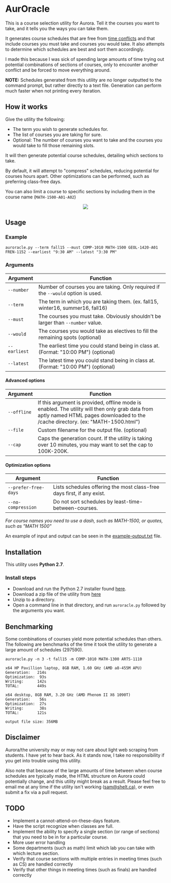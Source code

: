 <!---
********************************************************
                     NOTICE
This file is meant to be read with a markdown viewer.
Viewing it as a text file will likely be difficult and
confusing. Please visit the following link to view it
as intended:
https://github.com/shelt/AurOracle/blob/master/README.md
********************************************************
-->


# AurOracle

This is a course selection utility for Aurora. Tell it the courses you want to take, and it tells you the ways you can take them.

It generates course schedules that are free from [time conflicts](http://umanitoba.ca/student/records/registration/access/639.html) and that include courses you must take and courses you would take. It also attempts to determine which schedules are best and sort them accordingly.

I made this because I was sick of spending large amounts of time trying out potential combinations of sections of courses, only to encounter another conflict and be forced to move everything around.

**NOTE:** Schedules generated from this utility are no longer outputted to the command prompt, but rather directly to a text file. Generation can perform much faster when not printing every iteration.

## How it works

Give the utility the following:
* The term you wish to generate schedules for.
* The list of courses you are taking for sure.
* Optional: The number of courses you want to take and the courses you would take to fill those remaining slots.

It will then generate potential course schedules, detailing which sections to take.

By default, it will attempt to "compress" schedules, reducing potential for courses hours apart. Other optimizations can be performed, such as preferring class-free days.

You can also limit a course to specific sections by including them in the course name (`MATH-1500-A01-A02`)

<p align="center"><img src="https://i.imgur.com/DLbHCkV.png" /></p>

## Usage

### Example
    auroracle.py --term fall15 --must COMP-1010 MATH-1500 GEOL-1420-A01 FREN-1152 --earliest "9:30 AM" --latest "3:30 PM"
    
### Arguments

Argument  | Function
---|---
`--number`  | Number of courses you are taking. Only required if the `--would` option is used.
`--term`    | The term in which you are taking them. (ex. fall15, winter16, summer16, fall16)
`--must`    | The courses you must take. Obviously shouldn't be larger than `--number` value.
`--would`   | The courses you would take as electives to fill the remaining spots (optional)
<span style="white-space: nowrap;">`--earliest`</span>| The earliest time you could stand being in class at. (Format: "10:00 PM") (optional)
`--latest`  | The latest time you could stand being in class at.   (Format: "10:00 PM") (optional)

#### Advanced options
Argument  | Function
---|---
<span style="white-space: nowrap;">`--offline`</span>| If this argument is provided, offline mode is enabled. The utility will then only grab data from aptly named HTML pages downloaded to the /cache directory. (ex: "MATH-1500.html")
`--file`    | Custom filename for the output file. (optional)
`--cap`     | Caps the generation count. If the utility is taking over 10 minutes, you may want to set the cap to 100K-200K.

#### Optimization options
Argument  | Function
---|---
`--prefer-free-days`  | Lists schedules offering the most class-free days first, if any exist.
`--no-compression`    | Do not sort schedules by least-time-between-courses.

    
*For course names you need to use a dash, such as MATH-1500, or quotes, such as "MATH 1500"*

An example of input and output can be seen in the [example-output.txt](example-output.txt) file.

## Installation
This utility uses **Python 2.7**.

### Install steps
* Download and run the Python 2.7 installer found [here](https://www.python.org/downloads/).
* Download a zip file of the utility from [here](https://github.com/shelt/AurOracle/archive/master.zip)
* Unzip to a directory.
* Open a command line in that directory, and run `auroracle.py` followed by the arguments you want.

## Benchmarking
Some combinations of courses yield more potential schedules than others. The following are benchmarks of the time it took the utility to generate a large amount of schedules (297590).
    
    auroracle.py -n 3 -t fall15 -m COMP-1010 MATH-1300 ARTS-1110

    x64 HP Pavillion laptop, 8GB RAM, 1.60 GHz (AMD a8-455M APU)
    Generation:   214s
    Optimization:  93s
    Writing:      142s
    TOTAL:        449s
    
    x64 desktop, 8GB RAM, 3.20 GHz (AMD Phenom II X6 1090T)
    Generation:    56s
    Optimization:  27s
    Writing:       38s
    TOTAL:        121s
    
    output file size: 356MB

## Disclaimer
Aurora/the university may or may not care about light web scraping from students. I have yet to hear back. As it stands now, I take no responsibility if you get into trouble using this utility.

Also note that because of the large amounts of time between when course schedules are typically made, the HTML structure on Aurora could potentially change, and this utility might break as a result.  Please feel free to email me at any time if the utility isn't working (sam@shelt.ca), or even submit a fix via a pull request.


## TODO
* Implement a cannot-attend-on-these-days feature.
* Have the script recognize when classes are full.
* Implement the ability to specify a single section (or range of sections) that you need to be in for a particular course.
* More user error handling
* Some departments (such as math) limit which lab you can take with which lecture section.
* Verify that course sections with multiple entries in meeting times (such as CS) are handled correctly
* Verify that other things in meeting times (such as finals) are handled correctly
